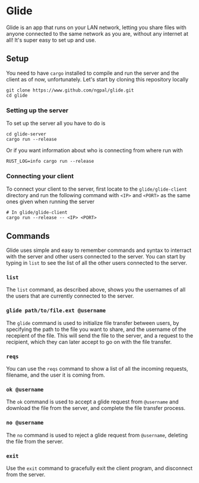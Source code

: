 # Glide
Glide is an app that runs on your LAN network, letting you share files with anyone connected to the same network as you are, without any internet at all! It's super easy to set up and use.
## Setup
You need to have `cargo` installed to compile and run the server and the client as of now, unfortunately. Let's start by cloning this repository locally 
```
git clone https://www.github.com/ngpal/glide.git
cd glide
```
### Setting up the server
To set up the server all you have to do is
```
cd glide-server
cargo run --release
```
Or if you want information about who is connecting from where run with
```
RUST_LOG=info cargo run --release
```
### Connecting your client
To connect your client to the server, first locate to the `glide/glide-client` directory and run the following command with `<IP>` and `<PORT>` as the same ones given when running the server
```
# In glide/glide-client
cargo run --release -- <IP> <PORT>
```
## Commands
Glide uses simple and easy to remember commands and syntax to interract with the server and other users connected to the server. You can start by typing in `list` to see the list of all the other
users connected to the server. 
### `list`
The `list` command, as described above, shows you the usernames of all the users that are currently connected to the server.
### `glide path/to/file.ext @username`
The `glide` command is used to initialize file transfer between users, by specifying the path to the file you want to share, and the username of the recepient of the file. This will send the file
to the server, and a request to the recipient, which they can later accept to go on with the file transfer.
### `reqs`
You can use the `reqs` command to show a list of all the incoming requests, filename, and the user it is coming from.
### `ok @username`
The `ok` command is used to accept a glide request from `@username` and download the file from the server, and complete the file transfer process.
### `no @username`
The `no` command is used to reject a glide request from `@username`, deleting the file from the server.
### `exit`
Use the `exit` command to gracefully exit the client program, and disconnect from the server.
